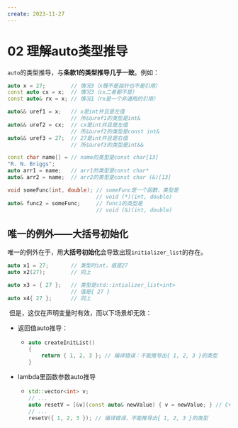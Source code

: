 ```yaml
---
create: 2023-11-27
---
```

# 02 理解auto类型推导

​	`auto`的类型推导，与**条款1的类型推导几乎一致**。例如：

```C++
auto x = 27; 		// 情况3（x既不是指针也不是引用）
const auto cx = x; 	// 情况3（cx二者都不是）
const auto& rx = x; // 情况1（rx是一个非通用的引用）

auto&& uref1 = x; 	// x是int并且是左值
					// 所以uref1的类型是int&
auto&& uref2 = cx; 	// cx是int并且是左值
					// 所以uref2的类型是const int&
auto&& uref3 = 27; 	// 27是int并且是右值
					// 所以uref3的类型是int&&

const char name[] = // name的类型是const char[13]
"R. N. Briggs";
auto arr1 = name; 	// arr1的类型是const char*
auto& arr2 = name; 	// arr2的类型是const char (&)[13]

void someFunc(int, double); // someFunc是一个函数，类型是
							// void (*)(int, double)
auto& func2 = someFunc; 	// func1的类型是
							// void (&)(int, double)
```

## 唯一的例外——大括号初始化

​	唯一的例外在于，用**大括号初始化**会导致出现`initializer_list`的存在。

```C++
auto x1 = 27; 		// 类型时int，值是27
auto x2(27); 		// 同上

auto x3 = { 27 }; 	// 类型是std::intializer_list<int>
					// 值是{ 27 }
auto x4{ 27 }; 		// 同上
```

​	但是，这仅在声明变量时有效，而以下场景却无效：

* 返回值auto推导：

  * ```C++
    auto createInitList()
    {
    	return { 1, 2, 3 }; // 编译错误：不能推导出{ 1, 2, 3 }的类型
    }
    ```

* lambda里函数参数auto推导

  * ```C++
    std::vector<int> v;
    // ...
    auto resetV = [&v](const auto& newValue) { v = newValue; } // C++14
    // ...
    resetV({ 1, 2, 3 }); // 编译错误，不能推导出{ 1, 2, 3 }的类型
    ```

